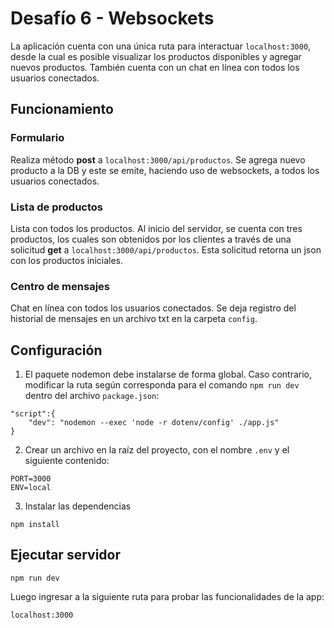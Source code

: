 # Desafío 6 - Websockets
La aplicación cuenta con una única ruta para interactuar `localhost:3000`, desde la cual es posible visualizar los productos disponibles y agregar nuevos productos. También cuenta con un chat en línea con todos los usuarios conectados.

## Funcionamiento

### Formulario
Realiza método **post** a `localhost:3000/api/productos`. Se agrega nuevo producto a la DB y este se emite, haciendo uso de websockets, a todos los usuarios conectados.

### Lista de productos
Lista con todos los productos. Al inicio del servidor, se cuenta con tres productos, los cuales son obtenidos por los clientes a través de una solicitud **get** a `localhost:3000/api/productos`. Esta solicitud retorna un json con los productos iniciales.

### Centro de mensajes
Chat en línea con todos los usuarios conectados. Se deja registro del historial de mensajes en un archivo txt en la carpeta `config`.


## Configuración

1. El paquete nodemon debe instalarse de forma global. Caso contrario, modificar la ruta según corresponda para el comando `npm run dev` dentro del archivo `package.json`:
```
"script":{
    "dev": "nodemon --exec 'node -r dotenv/config' ./app.js"
}
```
2. Crear un archivo en la raíz del proyecto, con el nombre `.env` y el siguiente contenido:
```
PORT=3000
ENV=local
```
3. Instalar las dependencias
```
npm install
```

## Ejecutar servidor
```
npm run dev
```
Luego ingresar a la siguiente ruta para probar las funcionalidades de la app:
```
localhost:3000
```